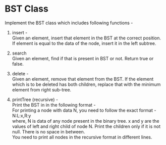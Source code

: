 # BST Class




Implement the BST class which includes following functions -     

1. insert -               
Given an element, insert that element in the BST at the correct position. If element is equal to the data of the node, insert it in the left subtree.

3. search             
Given an element, find if that is present in BST or not. Return true or false.

5. delete -               
Given an element, remove that element from the BST. If the element which is to be deleted has both children, replace that with the minimum element from right sub-tree.

7. printTree (recursive) -                 
Print the BST in in the following format -                             
For printing a node with data N, you need to follow the exact format -               
N:L:x,R:y              
where, N is data of any node present in the binary tree. x and y are the values of left and right child of node N. Print the children only if it is not null.
There is no space in between.             
You need to print all nodes in the recursive format in different lines.

